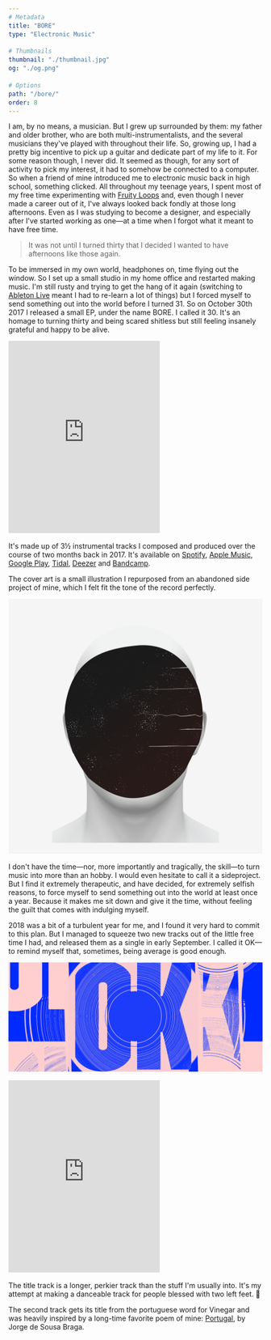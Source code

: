 ```yaml
---
# Metadata
title: "BORE"
type: "Electronic Music"

# Thumbnails
thumbnail: "./thumbnail.jpg"
og: "./og.png"

# Options
path: "/bore/"
order: 8
---
```


<article role="article">

I am, by no means, a musician. But I grew up surrounded by them: my father and older brother, who are both multi-instrumentalists, and the several musicians they've played with throughout their life. So, growing up, I had a pretty big incentive to pick up a guitar and dedicate part of my life to it. For some reason though, I never did. It seemed as though, for any sort of activity to pick my interest, it had to somehow be connected to a computer. So when a friend of mine introduced me to electronic music back in high school, something clicked. All throughout my teenage years, I spent most of my free time experimenting with [Fruity Loops](https://www.image-line.com/flstudio/) and, even though I never made a career out of it, I've always looked back fondly at those long afternoons. Even as I was studying to become a designer, and especially after I've started working as one—at a time when I forgot what it meant to have free time.

> It was not until I turned thirty that I decided I wanted to have afternoons like those again.

To be immersed in my own world, headphones on, time flying out the window. So I set up a small studio in my home office and restarted making music. I'm still rusty and trying to get the hang of it again (switching to [Ableton Live](https://www.ableton.com/en/live/) meant I had to re-learn a lot of things) but I forced myself to send something out into the world before I turned 31. So on October 30th 2017 I released a small EP, under the name BORE. I called it 30. It's an homage to turning thirty and being scared shitless but still feeling insanely grateful and happy to be alive.

<iframe src="https://open.spotify.com/embed/album/5IeVUbqOvGMqY1vsSQVV6P" width="300" height="380" frameborder="0" allowtransparency="true" allow="encrypted-media"></iframe>

It's made up of 3½ instrumental tracks I composed and produced over the course of two months back in 2017. It's available on [Spotify](https://open.spotify.com/album/5IeVUbqOvGMqY1vsSQVV6P?si=l1lCUiuSQg29nnToPtEjMg), [Apple Music](https://itunes.apple.com/us/album/30-ep/1302089702), [Google Play](https://play.google.com/store/music/album/BORE_30?id=Befmhd4kzihyswra4hb5vxdwlq4), [Tidal](https://tidal.com/browse/album/80544698), [Deezer](https://www.deezer.com/en/album/50648552) and [Bandcamp](https://bore.bandcamp.com/releases).

The cover art is a small illustration I repurposed from an abandoned side project of mine, which I felt fit the tone of the record perfectly.

</article>

![Cover art for the EP 30, by BORE](images/30.png)

<article role="article">

I don't have the time—nor, more importantly and tragically, the skill—to turn music into more than an hobby. I would even hesitate to call it a sideproject. But I find it extremely therapeutic, and have decided, for extremely selfish reasons, to force myself to send something out into the world at least once a year. Because it makes me sit down and give it the time, without feeling the guilt that comes with indulging myself.

2018 was a bit of a turbulent year for me, and I found it very hard to commit to this plan. But I managed to squeeze two new tracks out of the little free time I had, and released them as a single in early September. I called it OK—to remind myself that, sometimes, being average is good enough.

</article>

![Cover art for the EP 30, by BORE](images/ok.png)

<article role="article">

<iframe src="https://open.spotify.com/embed/album/5lMfxeFeDKS0dX2kwxHX9Y" width="300" height="380" frameborder="0" allowtransparency="true" allow="encrypted-media"></iframe>

The title track is a longer, perkier track than the stuff I'm usually into. It's my attempt at making a danceable track for people blessed with two left feet. 🕺

The second track gets its title from the portuguese word for Vinegar and was heavily inspired by a long-time favorite poem of mine: [Portugal](http://ensina.rtp.pt/artigo/portugal-de-jorge-sousa-braga/), by Jorge de Sousa Braga.

</article>
